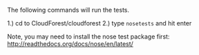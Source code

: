 The following commands will run the tests.

1.) cd to CloudForest/cloudforest
2.) type `nosetests` and hit enter

Note, you may need to install the nose test package first:
http://readthedocs.org/docs/nose/en/latest/
	